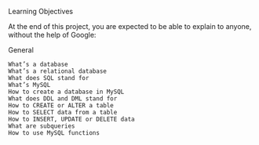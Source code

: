 Learning Objectives

At the end of this project, you are expected to be able to explain to anyone, without the help of Google:

General

	What’s a database
	What’s a relational database
	What does SQL stand for
	What’s MySQL
	How to create a database in MySQL
	What does DDL and DML stand for
	How to CREATE or ALTER a table
	How to SELECT data from a table
	How to INSERT, UPDATE or DELETE data
	What are subqueries
	How to use MySQL functions
